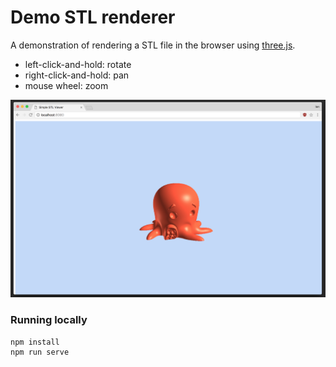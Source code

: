 # Demo STL renderer

A demonstration of rendering a STL file in the browser using [three.js](https://threejs.org/).

- left-click-and-hold: rotate
- right-click-and-hold: pan
- mouse wheel: zoom

![STL rendered in browser](./docs/render.png)

### Running locally

```
npm install
npm run serve
```